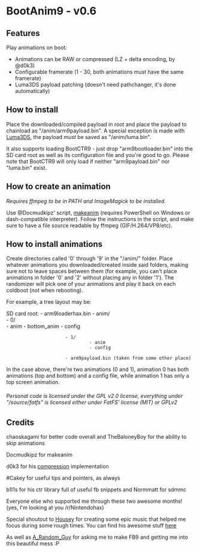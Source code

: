 # BootAnim9 - v0.6

## Features

Play animations on boot:

- Animations can be RAW or compressed (LZ + delta encoding, by @d0k3)
- Configurable framerate (1 - 30, both animations must have the same framerate)
- Luma3DS payload patching (doesn't need pathchanger, it's done automatically)

## How to install

Place the downloaded/compiled payload in root and place the payload to chainload as "/anim/arm9payload.bin".
A special exception is made with [Luma3DS](https://github.com/AuroraWright/Luma3DS), the payload *must* be saved as "/anim/luma.bin".

It also supports loading BootCTR9 - just drop "arm9bootloader.bin" into the SD card root as well as its configuration file and you're good to go.
Please note that BootCTR9 will only load if neither "arm9payload.bin" nor "luma.bin" exist.

## How to create an animation

*Requires ffmpeg to be in PATH and ImageMagick to be installed.*

Use @Docmudkipz' script, [makeanim](https://github.com/Docmudkipz/makeanim) (requires PowerShell on Windows or dash-compatible interpreter).
Follow the instructions in the script, and make sure to have a file source readable by ffmpeg (GIF/H.264/VP8/etc).

## How to install animations

Create directories called '0' through '9' in the "/anim/" folder. Place whatever animations you downloaded/created inside said folders, making sure not to leave spaces between them (for example, you can't place animations in folder '0' and '2' without placing any in folder '1').
The randomizer will pick one of your animations and play it back on each coldboot (not when rebooting).

For example, a tree layout may be:

SD card root: - arm9loaderhax.bin
              - anim/     
			              - 0/     
						           - anim
			                       - bottom_anim
								   - config

			              - 1/
						           - anim
								   - config

                          - arm9payload.bin (taken from some other place)

In the case above, there're two animations (0 and 1), animation 0 has both animations (top and bottom) and a config file, while animation 1 has only a top screen animation.

###### Personal code is licensed under the GPL v2.0 license, everything under "/source/fatfs" is licensed either under FatFS' license (MIT) or GPLv2

## Credits

chaoskagami for better code overall and TheBaloneyBoy for the ability to skip animations

Docmudkipz for makeanim

d0k3 for his [compression](https://github.com/d0k3/ban9comp) implementation

\#Cakey for useful tips and pointers, as always

b1l1s for his ctr library full of useful fb snippets and Normmatt for sdmmc

Everyone else who supported me through these two awesome months! (yes, I'm looking at you /r/Nintendohax)

Special shoutout to [Housey](https://github.com/housebreaker) for creating some epic music that helped me focus during some rough times. You can find his awesome stuff [here](https://soundcloud.com/housebreaker1)

As well as [A_Random_Guy](https://gbatemp.net/members/a_random_guy.366070/) for asking me to make FB9 and getting me into this beautiful mess :P
